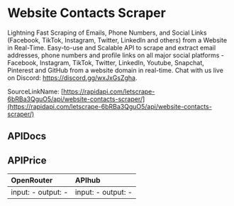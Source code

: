 # Website Contacts Scraper

Lightning Fast Scraping of Emails, Phone Numbers, and Social Links (Facebook, TikTok, Instagram, Twitter, LinkedIn and others) from a Website in Real-Time. Easy-to-use and Scalable API to scrape and extract email addresses, phone numbers and profile links on all major social platforms - Facebook, Instagram, TikTok, Twitter, LinkedIn, Youtube, Snapchat, Pinterest and GitHub from a website domain in real-time. Chat with us live on Discord: https://discord.gg/wxJxGsZgha.  

SourceLinkName: [https://rapidapi.com/letscrape-6bRBa3QguO5/api/website-contacts-scraper/](https://rapidapi.com/letscrape-6bRBa3QguO5/api/website-contacts-scraper/)

## APIDocs



## APIPrice

| OpenRouter | APIhub |
|:---|:---|
| input: - output: - | input: - output: - |
